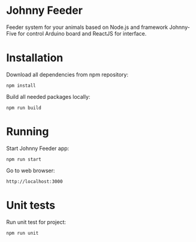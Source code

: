 # Johnny Feeder
Feeder system for your animals based on Node.js and framework Johnny-Five for control Arduino board and ReactJS for interface.

# Installation

Download all dependencies from npm repository:

`npm install`

Build all needed packages locally:

`npm run build`

# Running

Start Johnny Feeder app:

`npm run start`

Go to web browser:

`http://localhost:3000`

# Unit tests

Run unit test for project:

`npm run unit`

